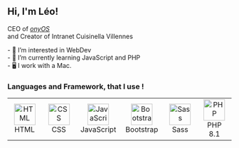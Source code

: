 <h2> Hi, I'm Léo!</h2> 
<p>CEO of <em><a href="https://onyos.fr">onyOS</a></br>
</em> and Creator of Intranet Cuisinella Villennes</p>
- 👀 I’m interested in WebDev<br>
- 🌱 I’m currently learning JavaScript and PHP<br>
- 🖥 I work with a Mac.<br>

<h3>Languages and Framework, that I use !</h3>
<table>
  <tr>
    <td align="center" width="96">
        <img src="https://upload.wikimedia.org/wikipedia/commons/thumb/8/80/HTML5_logo_resized.svg/1200px-HTML5_logo_resized.svg.png" width="48" height="" alt="HTML" />
      <br>HTML
    </td>
    <td align="center" width="96">
        <img src="https://upload.wikimedia.org/wikipedia/commons/thumb/d/d5/CSS3_logo_and_wordmark.svg/1452px-CSS3_logo_and_wordmark.svg.png" width="48" height="" alt="CSS" />
      <br>CSS
    </td>
       <td align="center" width="96">
        <img src="https://upload.wikimedia.org/wikipedia/commons/thumb/6/6a/JavaScript-logo.png/600px-JavaScript-logo.png" width="48" height="48" alt="JavaScript" />
      <br>JavaScript
    </td>
    <td align="center" width="96">
        <img src="https://upload.wikimedia.org/wikipedia/commons/thumb/b/b2/Bootstrap_logo.svg/512px-Bootstrap_logo.svg.png" width="48" height="" alt="Bootstrap" />
      </a>
      <br>Bootstrap
    </td>
    <td align="center" width="96">
        <img src="https://upload.wikimedia.org/wikipedia/commons/thumb/9/96/Sass_Logo_Color.svg/1280px-Sass_Logo_Color.svg.png" width="48" height="
" alt="Sass" />
      <br>Sass
    </td>
    <td align="center" width="96">
    <img src="https://upload.wikimedia.org/wikipedia/commons/thumb/3/31/Webysther_20160423_-_Elephpant.svg/2880px-Webysther_20160423_-_Elephpant.svg.png" width="48" height="
" alt="PHP" />
      <br>PHP 8.1
    </td>
  </tr>
  <tr>
  </tr>
</table>


<!---
LeoL456/LeoL456 is a ✨ special ✨ repository because its `README.md` (this file) appears on your GitHub profile.
You can click the Preview link to take a look at your changes.
--->
